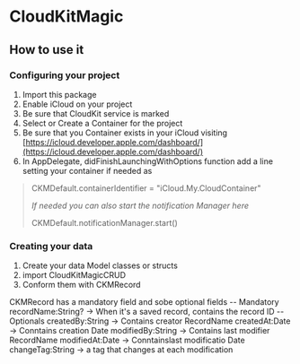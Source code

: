 # CloudKitMagic

## How to use it

### Configuring your project
1. Import this package
2. Enable iCloud on your project
1. Be sure that CloudKit service is marked
2. Select or Create a Container for the project
3. Be sure that you Container exists in your iCloud visiting  [https://icloud.developer.apple.com/dashboard/](https://icloud.developer.apple.com/dashboard/)
3. In AppDelegate, didFinishLaunchingWithOptions function add a line setting your container if needed as
> CKMDefault.containerIdentifier = "iCloud.My.CloudContainer"
>
>  *If needed you can also start the notification Manager here*
>
> CKMDefault.notificationManager.start()


### Creating your data

1. Create your data Model classes or structs
2. import CloudKitMagicCRUD
3. Conform them with CKMRecord


CKMRecord has a mandatory field and sobe optional fields
-- Mandatory
recordName:String? -> When it's a saved record, contains the record ID
-- Optionals
createdBy:String -> Contains creator RecordName
createdAt:Date -> Conntains creation Date
modifiedBy:String -> Contains last modifier RecordName
modifiedAt:Date -> Conntainslast modificatio Date
changeTag:String -> a tag that changes at each modification

